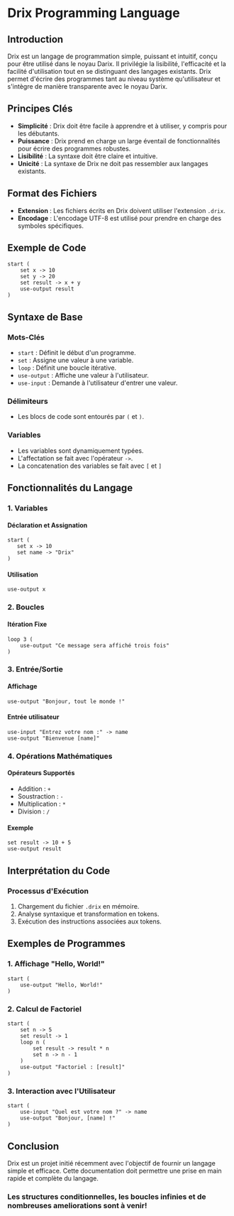 # Drix Programming Language

## Introduction
Drix est un langage de programmation simple, puissant et intuitif, conçu pour être utilisé dans le noyau Darix. Il privilégie la lisibilité, l'efficacité et la facilité d'utilisation tout en se distinguant des langages existants. Drix permet d'écrire des programmes tant au niveau système qu'utilisateur et s'intègre de manière transparente avec le noyau Darix.

## Principes Clés
- **Simplicité** : Drix doit être facile à apprendre et à utiliser, y compris pour les débutants.
- **Puissance** : Drix prend en charge un large éventail de fonctionnalités pour écrire des programmes robustes.
- **Lisibilité** : La syntaxe doit être claire et intuitive.
- **Unicité** : La syntaxe de Drix ne doit pas ressembler aux langages existants.

## Format des Fichiers
- **Extension** : Les fichiers écrits en Drix doivent utiliser l'extension `.drix`.
- **Encodage** : L'encodage UTF-8 est utilisé pour prendre en charge des symboles spécifiques.

## Exemple de Code
```drix
start (
    set x -> 10
    set y -> 20
    set result -> x + y
    use-output result
)
```

## Syntaxe de Base
### Mots-Clés
- `start` : Définit le début d'un programme.
- `set` : Assigne une valeur à une variable.
- `loop` : Définit une boucle itérative.
- `use-output` : Affiche une valeur à l'utilisateur.
- `use-input` : Demande à l'utilisateur d'entrer une valeur.

### Délimiteurs
- Les blocs de code sont entourés par `(` et `)`.

### Variables
- Les variables sont dynamiquement typées.
- L'affectation se fait avec l'opérateur `->`.
- La concatenation des variables se fait avec `[` et `]`

## Fonctionnalités du Langage
### 1. Variables
#### Déclaration et Assignation
```drix
start (
   set x -> 10
   set name -> "Drix"
)
```

#### Utilisation
```drix
use-output x
```

### 2. Boucles
#### Itération Fixe
```drix
loop 3 (
    use-output "Ce message sera affiché trois fois"
)
```

### 3. Entrée/Sortie
#### Affichage
```drix
use-output "Bonjour, tout le monde !"
```

#### Entrée utilisateur
```drix
use-input "Entrez votre nom :" -> name
use-output "Bienvenue [name]"
```

### 4. Opérations Mathématiques
#### Opérateurs Supportés
- Addition : `+`
- Soustraction : `-`
- Multiplication : `*`
- Division : `/`

#### Exemple
```drix
set result -> 10 + 5
use-output result

```

## Interprétation du Code
### Processus d'Exécution
1. Chargement du fichier `.drix` en mémoire.
2. Analyse syntaxique et transformation en tokens.
3. Exécution des instructions associées aux tokens.

## Exemples de Programmes
### 1. Affichage "Hello, World!"
```drix
start (
    use-output "Hello, World!"
)
```

### 2. Calcul de Factoriel
```drix
start (
    set n -> 5
    set result -> 1
    loop n (
        set result -> result * n
        set n -> n - 1
    )
    use-output "Factoriel : [result]"
)
```

### 3. Interaction avec l'Utilisateur
```drix
start (
    use-input "Quel est votre nom ?" -> name
    use-output "Bonjour, [name] !"
)
```

## Conclusion
Drix est un projet initié récemment avec l'objectif de fournir un langage simple et efficace. Cette documentation doit permettre une prise en main rapide et complète du langage.

### Les structures conditionnelles, les boucles infinies et de nombreuses ameliorations sont à venir!
